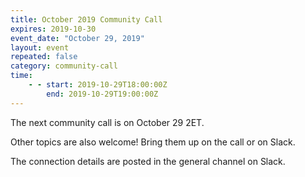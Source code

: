 ```yaml
---
title: October 2019 Community Call
expires: 2019-10-30
event_date: "October 29, 2019"
layout: event
repeated: false
category: community-call
time:
    - - start: 2019-10-29T18:00:00Z
        end: 2019-10-29T19:00:00Z
---
```


The next community call is on October 29 2ET. 

Other topics are also welcome!  Bring them up on the call or on Slack.

The connection details are posted in the general channel on Slack.


